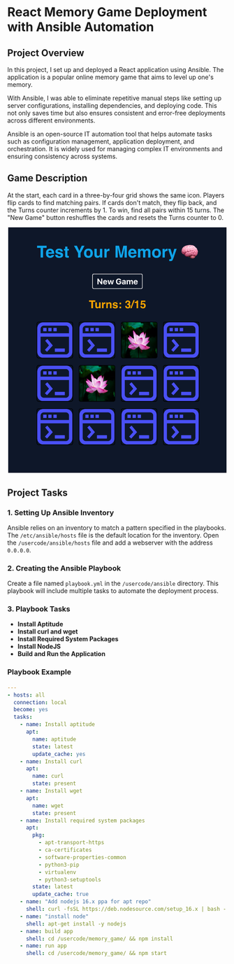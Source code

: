 # React Memory Game Deployment with Ansible Automation

## Project Overview

In this project, I set up and deployed a React application using Ansible. The application is a popular online memory game that aims to level up one's memory.

With Ansible, I was able to eliminate repetitive manual steps like setting up server configurations, installing dependencies, and deploying code. This not only saves time but also ensures consistent and error-free deployments across different environments.

Ansible is an open-source IT automation tool that helps automate tasks such as configuration management, application deployment, and orchestration. It is widely used for managing complex IT environments and ensuring consistency across systems.


## Game Description

At the start, each card in a three-by-four grid shows the same icon. Players flip cards to find matching pairs. If cards don't match, they flip back, and the Turns counter increments by 1. To win, find all pairs within 15 turns. The "New Game" button reshuffles the cards and resets the Turns counter to 0.



<p align="center">
  <img src="GamePicture.png" alt="Front End" style="width:500px;">
</p>




## Project Tasks

### 1. Setting Up Ansible Inventory

Ansible relies on an inventory to match a pattern specified in the playbooks. The `/etc/ansible/hosts` file is the default location for the inventory. Open the `/usercode/ansible/hosts` file and add a webserver with the address `0.0.0.0`.

### 2. Creating the Ansible Playbook

Create a file named `playbook.yml` in the `/usercode/ansible` directory. This playbook will include multiple tasks to automate the deployment process.

### 3. Playbook Tasks

- **Install Aptitude**
- **Install curl and wget**
- **Install Required System Packages**
- **Install NodeJS**
- **Build and Run the Application**

### Playbook Example

```yaml
---
- hosts: all
  connection: local
  become: yes
  tasks:
    - name: Install aptitude
      apt:
        name: aptitude
        state: latest
        update_cache: yes
    - name: Install curl
      apt:
        name: curl
        state: present
    - name: Install wget
      apt:
        name: wget
        state: present
    - name: Install required system packages
      apt:
        pkg:
          - apt-transport-https
          - ca-certificates
          - software-properties-common
          - python3-pip
          - virtualenv
          - python3-setuptools
        state: latest
        update_cache: true
    - name: "Add nodejs 16.x ppa for apt repo"
      shell: curl -fsSL https://deb.nodesource.com/setup_16.x | bash -
    - name: "install node"
      shell: apt-get install -y nodejs
    - name: build app
      shell: cd /usercode/memory_game/ && npm install
    - name: run app
      shell: cd /usercode/memory_game/ && npm start
